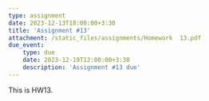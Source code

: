 ```yaml
---
type: assignment
date: 2023-12-13T18:00:00+3:30
title: 'Assignment #13'
attachment: /static_files/assignments/Homework  13.pdf
due_event: 
    type: due
    date: 2023-12-19T12:00:00+3:30
    description: 'Assignment #13 due'
---
```

This is HW13.
